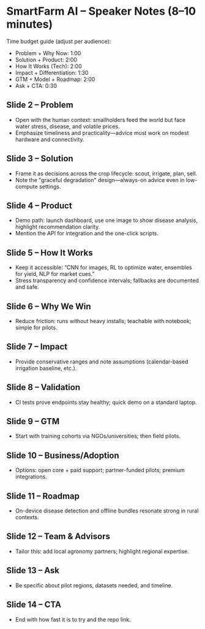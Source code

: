 # SmartFarm AI – Speaker Notes (8–10 minutes)

Time budget guide (adjust per audience):
- Problem + Why Now: 1:00
- Solution + Product: 2:00
- How It Works (Tech): 2:00
- Impact + Differentiation: 1:30
- GTM + Model + Roadmap: 2:00
- Ask + CTA: 0:30

## Slide 2 – Problem
- Open with the human context: smallholders feed the world but face water stress, disease, and volatile prices.
- Emphasize timeliness and practicality—advice must work on modest hardware and connectivity.

## Slide 3 – Solution
- Frame it as decisions across the crop lifecycle: scout, irrigate, plan, sell.
- Note the "graceful degradation" design—always-on advice even in low-compute settings.

## Slide 4 – Product
- Demo path: launch dashboard, use one image to show disease analysis, highlight recommendation clarity.
- Mention the API for integration and the one-click scripts.

## Slide 5 – How It Works
- Keep it accessible: “CNN for images, RL to optimize water, ensembles for yield, NLP for market cues.”
- Stress transparency and confidence intervals; fallbacks are documented and safe.

## Slide 6 – Why We Win
- Reduce friction: runs without heavy installs; teachable with notebook; simple for pilots.

## Slide 7 – Impact
- Provide conservative ranges and note assumptions (calendar-based irrigation baseline, etc.).

## Slide 8 – Validation
- CI tests prove endpoints stay healthy; quick demo on a standard laptop.

## Slide 9 – GTM
- Start with training cohorts via NGOs/universities; then field pilots.

## Slide 10 – Business/Adoption
- Options: open core + paid support; partner-funded pilots; premium integrations.

## Slide 11 – Roadmap
- On-device disease detection and offline bundles resonate strong in rural contexts.

## Slide 12 – Team & Advisors
- Tailor this: add local agronomy partners; highlight regional expertise.

## Slide 13 – Ask
- Be specific about pilot regions, datasets needed, and timeline.

## Slide 14 – CTA
- End with how fast it is to try and the repo link.
